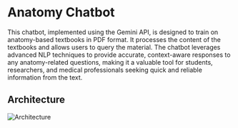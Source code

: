 # Anatomy Chatbot

This chatbot, implemented using the Gemini API, is designed to train on anatomy-based textbooks in PDF format. It processes the content of the textbooks and allows users to query the material. The chatbot leverages advanced NLP techniques to provide accurate, context-aware responses to any anatomy-related questions, making it a valuable tool for students, researchers, and medical professionals seeking quick and reliable information from the text.

## Architecture

![Architecture]([https://github.com/lohithgsk/anatomy-chatbot/blob/main/architecture.png])
